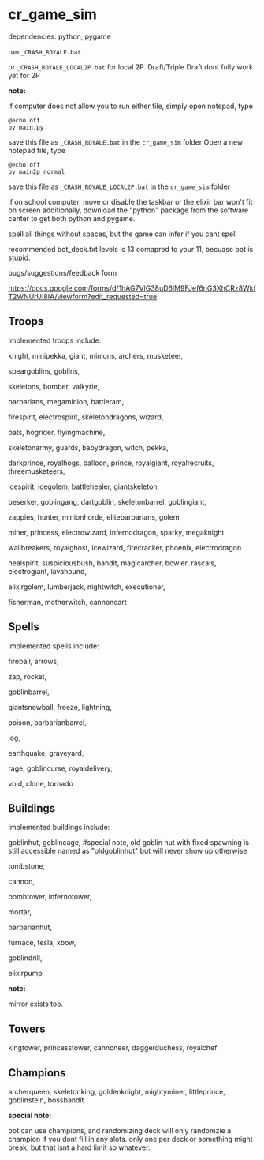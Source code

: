 
# cr_game_sim

dependencies: python, pygame

run `_CRASH_ROYALE.bat`

or `_CRASH_ROYALE_LOCAL2P.bat` for local 2P. Draft/Triple Draft dont fully work yet for 2P

**note:**

if computer does not allow you to run either file, simply open notepad, type

```
@echo off
py main.py
```
 save this file as `_CRASH_ROYALE.bat` in the `cr_game_sim` folder
 Open a new notepad file, type
```
@echo off
py main2p_normal
```
save this file as `_CRASH_ROYALE_LOCAL2P.bat` in the `cr_game_sim` folder
 

if on school computer, move or disable the taskbar or the elixir bar won't fit on screen
additionally, download the "python" package from the software center to get both python and pygame.
  

spell all things without spaces, but the game can infer if you cant spell

  

recommended bot_deck.txt levels is 13 comapred to your 11, becuase bot is stupid.

  

bugs/suggestions/feedback form

https://docs.google.com/forms/d/1hAG7VlG38uD6lM9FJef6nG3XhCRz8WkfT2WNUrUI8IA/viewform?edit_requested=true

  
  

## Troops

Implemented troops include:

  

knight, minipekka, giant, minions, archers, musketeer,

speargoblins, goblins,

skeletons, bomber, valkyrie,

barbarians, megaminion, battleram,

firespirit, electrospirit, skeletondragons, wizard,

bats, hogrider, flyingmachine,

skeletonarmy, guards, babydragon, witch, pekka,

darkprince, royalhogs, balloon, prince, royalgiant, royalrecruits, threemusketeers,

icespirit, icegolem, battlehealer, giantskeleton,

beserker, goblingang, dartgoblin, skeletonbarrel, goblingiant,

zappies, hunter, minionhorde, elitebarbarians, golem,

miner, princess, electrowizard, infernodragon, sparky, megaknight

wallbreakers, royalghost, icewizard, firecracker, phoenix, electrodragon

healspirit, suspiciousbush, bandit, magicarcher, bowler, rascals, electrogiant, lavahound,

elixirgolem, lumberjack, nightwitch, executioner,

fisherman, motherwitch, cannoncart

## Spells

Implemented spells include:

  

fireball, arrows,

zap, rocket,

goblinbarrel,

giantsnowball, freeze, lightning,

poison, barbarianbarrel,

log,

earthquake, graveyard,

rage, goblincurse, royaldelivery,

void, clone, tornado

## Buildings

Implemented buildings include:

  

goblinhut, goblincage, #special note, old goblin hut with fixed spawning is still accessible named as "oldgoblinhut" but will never show up otherwise

tombstone,

cannon,

bombtower, infernotower,

mortar,

barbarianhut,

furnace, tesla, xbow,

goblindrill,

elixirpump

  

**note:**

mirror exists too.

## Towers

kingtower, princesstower, cannoneer, daggerduchess, royalchef

  

## Champions

archerqueen, skeletonking, goldenknight, mightyminer, littleprince, goblinstein, bossbandit

**special note:**

bot can use champions, and randomizing deck will only randomzie a champion if you dont fill in any slots. only one per deck or something might break, but that isnt a hard limit so whatever.